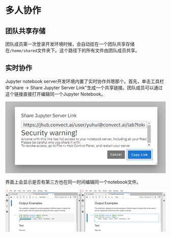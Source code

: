 # 多人协作

## 团队共享存储

团队成员第一次登录开发环境时候，会自动挂在一个团队共享存储在`/home/shared`文件夹下。这个路径下的所有文件由团队成员共享。

## 实时协作

Jupyter notebook server开发环境内置了实时协作共嗯那个。首先，单击工具栏中"share -> Share Jupyter Server Link"生成一个共享链接。团队成员可以通过这个链接直接打开编辑同一个Jupyter Notebook。

![Untitled](Collaborat%201528f/Untitled.png)

界面上会显示是否有第三方也在同一时间编辑同一个notebook文件。

![Untitled](Collaborat%201528f/Untitled%201.png)